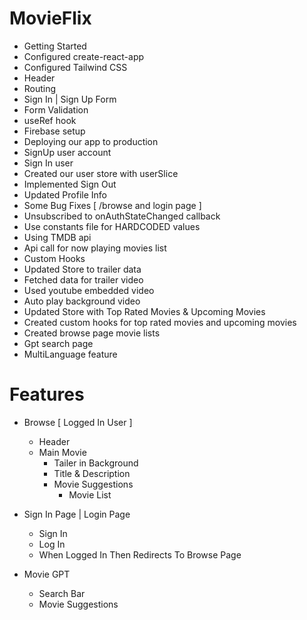 # MovieFlix

- Getting Started 
- Configured create-react-app
- Configured Tailwind CSS
- Header 
- Routing 
- Sign In | Sign Up Form
- Form Validation
- useRef hook
- Firebase setup
- Deploying our app to production
- SignUp user account 
- Sign In user 
- Created our user store with userSlice
- Implemented Sign Out
- Updated Profile Info
- Some Bug Fixes [ /browse and login page ]
- Unsubscribed to onAuthStateChanged callback
- Use constants file for HARDCODED values 
- Using TMDB api
- Api call for now playing movies list 
- Custom Hooks 
- Updated Store to trailer data 
- Fetched data for trailer video
- Used youtube embedded video
- Auto play background video
- Updated Store with Top Rated Movies & Upcoming Movies 
- Created custom hooks for top rated movies and upcoming movies 
- Created browse page movie lists 
- Gpt search page 
- MultiLanguage feature 

# Features 

- Browse [ Logged In User ]
    - Header
    - Main Movie
        - Tailer in Background
        - Title & Description
        - Movie Suggestions
            - Movie List

- Sign In Page | Login Page 
    - Sign In 
    - Log In 
    - When Logged In Then Redirects To Browse Page 

- Movie GPT
    - Search Bar
    - Movie Suggestions

